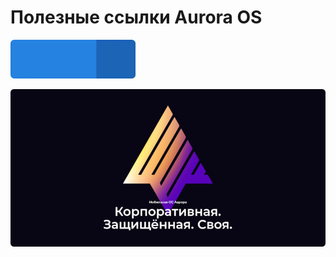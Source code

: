 Полезные ссылки Aurora OS
===================

<p>
    <a href="https://keygenqt.github.io/av-useful-links/">
        <img src="data/see-more.gif" width="200"/>
    </a>
</p>

[![aurora.png](data%2Faurora.png)](https://auroraos.ru/)